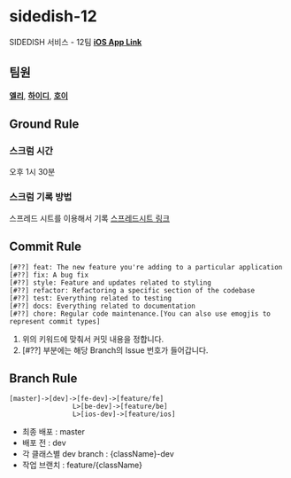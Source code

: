 # sidedish-12

SIDEDISH 서비스 - 12팀 [**iOS App Link**][ios-link]

## 팀원

[**엘리**][ellie], [**하이디**][heidi], [**호이**][hoi]

## Ground Rule

### 스크럼 시간
오후 1시 30분

### 스크럼 기록 방법
스프레드 시트를 이용해서 기록 [스프레드시트 링크][scrum]

## Commit Rule

```
[#??] feat: The new feature you're adding to a particular application
[#??] fix: A bug fix
[#??] style: Feature and updates related to styling
[#??] refactor: Refactoring a specific section of the codebase
[#??] test: Everything related to testing
[#??] docs: Everything related to documentation
[#??] chore: Regular code maintenance.[You can also use emogjis to represent commit types]
```

1. 위의 키워드에 맞춰서 커밋 내용을 정합니다.
2. [#??] 부분에는 해당 Branch의 Issue 번호가 들어갑니다.

## Branch Rule

```
[master]->[dev]->[fe-dev]->[feature/fe]
                L>[be-dev]->[feature/be]
                L>[ios-dev]->[feature/ios]
```

* 최종 배포 : master
* 배포 전 : dev
* 각 클래스별 dev branch : {className}-dev
* 작업 브랜치 : feature/{className}

[ios-link]: https://github.com/seizze/sidedish-12/tree/master/iOS
[ellie]: https://github.com/bohyeon-n
[heidi]: https://github.com/seizze
[hoi]: https://github.com/choichoigang
[scrum]: https://docs.google.com/spreadsheets/d/1_llLxSRdXKZIUSKaUvlb9DtKNvd2nqhZkr6kbiCyz9E/edit?usp=sharing
